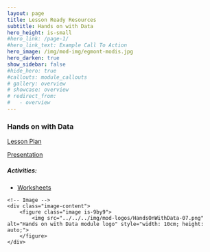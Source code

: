 ```yaml
---
layout: page
title: Lesson Ready Resources
subtitle: Hands on with Data
hero_height: is-small
#hero_link: /page-1/
#hero_link_text: Example Call To Action
hero_image: /img/mod-img/egmont-modis.jpg
hero_darken: true
show_sidebar: false
#hide_hero: true
#callouts: module_callouts
# gallery: overview
# showcase: overview
# redirect_from:
#   - overview
---
```

### Hands on with Data
<div class="image-text-container">
    <!-- Text beside the image -->
    <div class="text-content">
        <p><a href="https://drive.google.com/file/d/1sBwywlRkuD2TggLDRLSgQJUBECJGOHF5/view?usp=drive_link" target="_blank">Lesson Plan</a></p>
        <p><a href="https://drive.google.com/file/d/1ot3F_emLKhIAw6P-TPPB3mORznqYBldn/view?usp=drive_link" target="_blank">Presentation</a></p>
        <h5>Activities:</h5>
        <ul>
            <li><a href="https://drive.google.com/file/d/1jmsxKvZRenApZbovJ7gcVZ4OL9QjxJZI/view?usp=drive_link" target="_blank">Worksheets</a></li>
        </ul>
    </div>

    <!-- Image -->
    <div class="image-content">
        <figure class="image is-9by9">
            <img src="../../../img/mod-logos/HandsOnWithData-07.png" alt="Hands on with Data module logo" style="width: 10cm; height: auto;">
        </figure>
    </div>
</div>